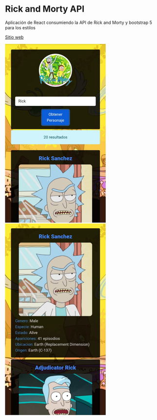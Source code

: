 


# Rick and Morty API

Aplicación de React consumiendo la API de Rick and Morty y bootstrap 5 para los estilos

[Sitio web](https://franco954.github.io/Rick-And-Morty-API/) 


<img src="./readme/img/form.jpeg" width="330">
<img src="./readme/img/card.jpeg" width="330">
